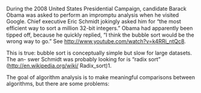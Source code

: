During the 2008 United States Presidential Campaign, candidate Barack Obama was asked to perform an impromptu analysis when he visited Google. Chief executive Eric Schmidt jokingly asked him for “the most efﬁcient way to sort a million 32-bit integers.” Obama had apparently been tipped off, because he quickly replied, “I think the bubble sort would be the wrong way to go.” See http://www.youtube.com/watch?v=k4RRi_ntQc8.

This is true: bubble sort is conceptually simple but slow for large datasets. The an- swer Schmidt was probably looking for is “radix sort” (http://en.wikipedia.org/wiki/ Radix_sort)1.

The goal of algorithm analysis is to make meaningful comparisons between algorithms, but there are some problems: